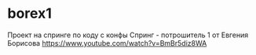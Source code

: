 # borex1
Проект на спринге по коду с конфы Спринг - потрошитель 1 от Евгения Борисова https://www.youtube.com/watch?v=BmBr5diz8WA
